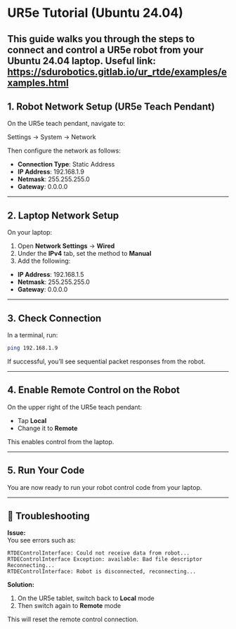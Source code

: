 # UR5e Tutorial (Ubuntu 24.04)

This guide walks you through the steps to connect and control a UR5e robot from your Ubuntu 24.04 laptop.
Useful link: https://sdurobotics.gitlab.io/ur_rtde/examples/examples.html
---

## 1. Robot Network Setup (UR5e Teach Pendant)

On the UR5e teach pendant, navigate to:

Settings → System → Network

Then configure the network as follows:

- **Connection Type**: Static Address  
- **IP Address**: 192.168.1.9  
- **Netmask**: 255.255.255.0  
- **Gateway**: 0.0.0.0

---

## 2. Laptop Network Setup

On your laptop:

1. Open **Network Settings** → **Wired**
2. Under the **IPv4** tab, set the method to **Manual**
3. Add the following:

- **IP Address**: 192.168.1.5  
- **Netmask**: 255.255.255.0  
- **Gateway**: 0.0.0.0

---

## 3. Check Connection

In a terminal, run:

```bash
ping 192.168.1.9
```

If successful, you’ll see sequential packet responses from the robot.

---

## 4. Enable Remote Control on the Robot

On the upper right of the UR5e teach pendant:

- Tap **Local**
- Change it to **Remote**

This enables control from the laptop.

---

## 5. Run Your Code

You are now ready to run your robot control code from your laptop.

---

## 🔧 Troubleshooting

**Issue:**  
You see errors such as:

```
RTDEControlInterface: Could not receive data from robot...
RTDEControlInterface Exception: available: Bad file descriptor
Reconnecting...
RTDEControlInterface: Robot is disconnected, reconnecting...
```

**Solution:**

1. On the UR5e tablet, switch back to **Local** mode
2. Then switch again to **Remote** mode

This will reset the remote control connection.